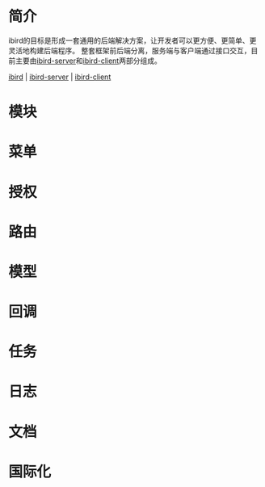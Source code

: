 # 简介

ibird的目标是形成一套通用的后端解决方案，让开发者可以更方便、更简单、更灵活地构建后端程序。
整套框架前后端分离，服务端与客户端通过接口交互，目前主要由[ibird-server](https://github.com/yinfxs/ibird-server)和[ibird-client](https://github.com/yinfxs/ibird-client)两部分组成。

[ibird](https://github.com/yinfxs/ibird/) | [ibird-server](https://github.com/yinfxs/ibird-server) | [ibird-client](https://github.com/yinfxs/ibird-client)

模块
====
菜单
====
授权
====
路由
====
模型
====
回调
====
任务
====
日志
====
文档
====
国际化
======